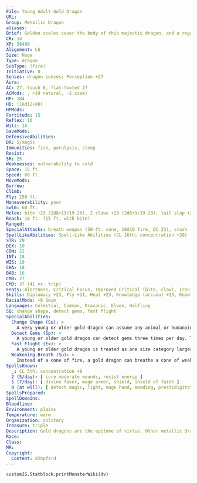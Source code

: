 ```yaml
---
File: Young Adult Gold Dragon
URL: 
Group: Metallic Dragon
aliases: 
Brief: Golden scales cover the body of this majestic dragon, and a regal crest of horns arches backward above wise and piercing eyes.
CR: 14
XP: 38400
Alignment: LG
Size: Huge
Type: dragon
SubType: (fire)
Initiative: 0
Senses: dragon senses; Perception +27
Aura: 
AC: 27, touch 8, flat-footed 27
ACMods: , +19 natural, -2 size)
HP: 184
HD: (16d12+80)
HPMods: 
Fortitude: 15
Reflex: 10
Will: 16
SaveMods: 
DefensiveAbilities: 
DR: 5/magic
Immunities: fire, paralysis, sleep
Resist: 
SR: 25
Weaknesses: vulnerability to cold
Space: 15 ft.
Speed: 60 ft.
MoveMods: 
Burrow: 
Climb: 
Fly: 250 ft.
Maneuverability: poor
Swim: 60 ft.
Melee: bite +23 (2d8+13/19-20), 2 claws +23 (2d6+9/19-20), tail slap +21 (2d6+13), 2 wings +21 (1d8+4)
Reach: 10 ft. (15 ft. with bite)
Ranged: 
SpecialAttacks: breath weapon (50-ft. cone, 10d10 fire, DC 23), crush (2d18+13, DC 23), weakening breath
SpellLikeAbilities: Spell-Like Abilities (CL 16th; concentration +20)  At will-bless, detect evil
STR: 29
DEX: 10
CON: 21
INT: 18
WIS: 19
CHA: 18
BAB: 16
CMB: 27
CMD: 37 (41 vs. trip)
Feats: Alertness, Critical Focus, Improved Critical (bite, claw), Iron Will, Multiattack, Power Attack, Vital Strike
Skills: Diplomacy +23, Fly +11, Heal +23, Knowledge (arcana) +23, Knowledge (local) +23, Knowledge (religion) +23, Perception +27, Sense Motive +27, Spellcraft +23, Swim +36
RacialMods: +8 Swim
Languages: Celestial, Common, Draconic, Elven, Halfling
SQ: change shape, detect gems, fast flight
SpecialAbilities:
  Change Shape (Su): >
    A very young or older gold dragon can assume any animal or humanoid form three times per day as if using polymorph.
  Detect Gems (Sp): >
    A young or older gold dragon can detect gems three times per day. This functions as locate object, but can only be used to locate gemstones.
  Fast Flight (Ex): >
    A young or older gold dragon is treated as one size category larger when determining his fly speed.
  Weakening Breath (Su): >
    Instead of a cone of fire, a gold dragon can breathe a cone of weakening gas. Creatures within the cone must succeed on a Fortitude save or take 1 point of Strength damage per age category (Will save half).
SpellsKnown:
  _: CL 5th; concentration +9
  2 (5/day): [ cure moderate wounds, resist energy ]
  1 (7/day): [ divine favor, mage armor, shield, shield of faith ]
  0 (at will): [ detect magic, light, mage hand, mending, prestidigitation, stabilize ]
SpellsPrepared: 
SpellDomains: 
Bloodline: 
Environment: plains
Temperature: warm
Organization: solitary
Treasure: triple
Description: Gold dragons are the epitome of virtue. Other metallic dragons revere their gold cousins as the agents of divine forces and the paragons of dragonkind, and often seek them for advice or aid.
Race: 
Class: 
MR: 
Copyright:
  Content: d20pfsrd
---
```

```dataviewjs
customJS.Statblock.printMonsterWiki(dv)
```
